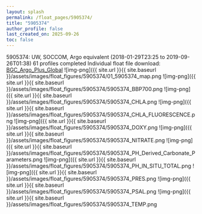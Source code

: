 ```yaml
---
layout: splash
permalink: /float_pages/5905374/
title: "5905374"
author_profile: false
last_created_on: 2025-09-26
toc: false
---
```

 
5905374: UW, SOCCOM, Argo equivalent (2018-01-29T23:25 to 2019-09-26T01:38)
61 profiles completed
Individual float file download: [BGC_Argo_Plus_Global](https://ftp.soest.hawaii.edu/bgc_argo_plus/Individual_Floats/outliers_removed/5905374_Sprof_processed.nc)
![img-png]({{ site.url }}{{ site.baseurl }}/assets/images/float_figures/5905374/01_5905374_map.png
![img-png]({{ site.url }}{{ site.baseurl }}/assets/images/float_figures/5905374/5905374_BBP700.png
![img-png]({{ site.url }}{{ site.baseurl }}/assets/images/float_figures/5905374/5905374_CHLA.png
![img-png]({{ site.url }}{{ site.baseurl }}/assets/images/float_figures/5905374/5905374_CHLA_FLUORESCENCE.png
![img-png]({{ site.url }}{{ site.baseurl }}/assets/images/float_figures/5905374/5905374_DOXY.png
![img-png]({{ site.url }}{{ site.baseurl }}/assets/images/float_figures/5905374/5905374_NITRATE.png
![img-png]({{ site.url }}{{ site.baseurl }}/assets/images/float_figures/5905374/5905374_PH_Derived_Carbonate_Parameters.png
![img-png]({{ site.url }}{{ site.baseurl }}/assets/images/float_figures/5905374/5905374_PH_IN_SITU_TOTAL.png
![img-png]({{ site.url }}{{ site.baseurl }}/assets/images/float_figures/5905374/5905374_PRES.png
![img-png]({{ site.url }}{{ site.baseurl }}/assets/images/float_figures/5905374/5905374_PSAL.png
![img-png]({{ site.url }}{{ site.baseurl }}/assets/images/float_figures/5905374/5905374_TEMP.png
